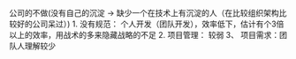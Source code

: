 公司的不做(没有自己的沉淀 -> 缺少一个在技术上有沉淀的人（在比较组织架构比较好的公司呆过）)
        1. 没有规范： 个人开发（团队开发），效率低下，估计有个3倍以上的效率，用战术的多来隐藏战略的不足
        2. 项目管理： 较弱
        3、 项目需求：团队人理解较少
